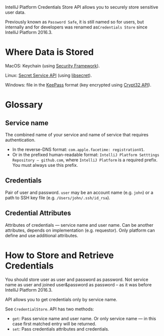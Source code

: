 IntelliJ Platform Credentials Store API allows you to securely store sensitive user data.

Previously known as `Password Safe`, it is still named so for users, but internally and for developers was renamed as`Credentials Store` since IntelliJ Platform 2016.3.

# Where Data is Stored

MacOS: Keychain (using [Security Framework](https://developer.apple.com/library/mac/documentation/Security/Reference/keychainservices/)).

Linux: [Secret Service API](https://standards.freedesktop.org/secret-service/) (using [libsecret](https://wiki.gnome.org/Projects/Libsecret)).

Windows: file in the [KeePass](http://keepass.info) format (key encrypted using [Crypt32 API](https://msdn.microsoft.com/en-us/library/windows/desktop/aa380261(v=vs.85).aspx)).

# Glossary

## Service name

The combined name of your service and name of service that requires authentication.
 
* In the reverse-DNS format: `com.apple.facetime: registrationV1`.
* Or in the prefixed human-readable format: `IntelliJ Platform Setttings Repository — github.com`, where `IntelliJ Platform` is a required prefix. You must always use this prefix.

## Credentials

Pair of user and password. `user` may be an account name (e.g. `john`) or a path to SSH key file (e.g. `/Users/john/.ssh/id_rsa`).

## Credential Attributes

Attributes of credentials — service name and user name. Can be another attributes, depends on implementation (e.g. requestor). Only platform can define and use additional attributes.

# How to Store and Retrieve Credentials

You should store user as user and password as password. Not service name as user and joined user&password as password – as it was before IntelliJ Platform 2016.3.

API allows you to get credentials only by service name.

See `CredentialStore`. API has two methods:

* `get`: Pass service name and user name. Or only service name — in this case first matched entry will be returned.
* `set`: Pass credentials attributes and credentials.